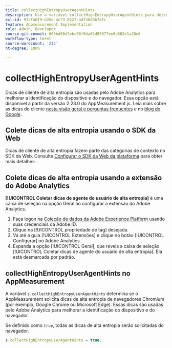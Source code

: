 ```yaml
---
title: collectHighEntropyUserAgentHints
description: Use a variável collectHighEntropyUserAgentHints para determinar se a Adobe solicitará dicas de alta entropia de navegadores Chromium (por exemplo, Google Chrome e Microsoft Edge).
exl-id: 97cfa0f9-b35d-4c73-822f-adf30d0b7efc
feature: Appmeasurement Implementation
role: Admin, Developer
source-git-commit: 665bd68d7ebc08f0da02d93977ee0b583e1a28e6
workflow-type: tm+mt
source-wordcount: '215'
ht-degree: 100%

---
```


# collectHighEntropyUserAgentHints

Dicas de cliente de alta entropia são usadas pelo Adobe Analytics para melhorar a identificação do dispositivo e do navegador. Essa opção está disponível a partir da versão 2.23.0 do AppMeasurement.js. Leia mais sobre as dicas do cliente [nesta visão geral e perguntas frequentes](/help/technotes/client-hints.md) e no [blog do Google](https://web.dev/user-agent-client-hints/).

## Colete dicas de alta entropia usando o SDK da Web

Dicas de cliente de alta entropia fazem parte das categorias de contexto no SDK da Web. Consulte [Configurar o SDK da Web da plataforma](https://experienceleague.adobe.com/docs/experience-platform/edge/fundamentals/configuring-the-sdk.html?lang=pt-BR) para obter mais detalhes.

## Colete dicas de alta entropia usando a extensão do Adobe Analytics

**[!UICONTROL Coletar dicas de agente do usuário de alta entropia]** é uma caixa de seleção na opção Geral ao configurar a extensão do Adobe Analytics.

1. Faça logon na [Coleção de dados da Adobe Experience Platform](https://experience.adobe.com/#/@adobepm/data-collection) usando suas credenciais da Adobe ID.
1. Clique na [!UICONTROL propriedade de tag] desejada.
1. Vá até a guia [!UICONTROL Extensões] e clique no botão [!UICONTROL Configurar] no Adobe Analytics.
1. Expanda a opção [!UICONTROL Geral], que revela a caixa de seleção [!UICONTROL Coletar dicas de agente do usuário de alta entropia]. Ela está desmarcada por padrão.

## collectHighEntropyUserAgentHints no AppMeasurement

A variável `s.collectHighEntropyUserAgentHints` determina se o AppMeasurement solicita dicas de alta entropia de navegadores Chromium (por exemplo, Google Chrome ou Microsoft Edge). Essas dicas são usadas pelo Adobe Analytics para melhorar a identificação do dispositivo e do navegador.

Se definido como `true`, todas as dicas de alta entropia serão solicitadas do navegador.

```js
s.collectHighEntropyUserAgentHints = true;
```
